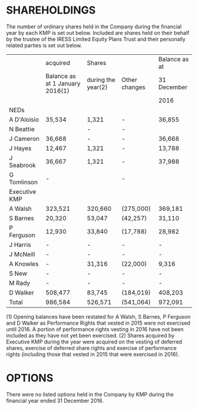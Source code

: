 # SHAREHOLDINGS

The number of ordinary shares held in the Company during the financial year by each KMP is set out below. Included are shares held on their behalf by the trustee of the IRESS Limited Equity Plans Trust and their personally related parties is set out below.

<table><tr><td></td><td>acquired</td><td>Shares</td><td></td><td> Balance as at</td></tr><tr><td></td><td>Balance as at 1 January 2016(1)</td><td>during the year(2)</td><td>Other changes</td><td> 31 December</td></tr><tr><td></td><td></td><td></td><td></td><td>2016</td></tr><tr><td>NEDs</td><td></td><td></td><td></td><td></td></tr><tr><td>A D&#x27;Aloisio</td><td>35,534</td><td>1,321</td><td>-</td><td>36,855</td></tr><tr><td>N Beattie</td><td></td><td>-</td><td>-</td><td></td></tr><tr><td>J Cameron</td><td>36,668</td><td>-</td><td>-</td><td>36,668</td></tr><tr><td> J Hayes</td><td>12,467</td><td>1,321</td><td>-</td><td>13,788</td></tr><tr><td> J Seabrook</td><td>36,667</td><td>1,321</td><td>-</td><td>37,988</td></tr><tr><td>G Tomlinson</td><td>-</td><td></td><td>-</td><td></td></tr><tr><td>Executive KMP</td><td></td><td></td><td></td><td></td></tr><tr><td>A Walsh</td><td>323,521</td><td>320,660</td><td>(275,000)</td><td>369,181</td></tr><tr><td>S Barnes</td><td>20,320</td><td>53,047</td><td>(42,257)</td><td>31,110</td></tr><tr><td>P Ferguson</td><td>12,930</td><td>33,840</td><td>(17,788)</td><td>28,982</td></tr><tr><td>J Harris</td><td>-</td><td>-</td><td>-</td><td>-</td></tr><tr><td>J McNeill</td><td>-</td><td>-</td><td>-</td><td>-</td></tr><tr><td>A Knowles</td><td>-</td><td>31,316</td><td>(22,000)</td><td>9,316</td></tr><tr><td>S New</td><td>-</td><td>-</td><td>-</td><td>-</td></tr><tr><td>M Rady</td><td>-</td><td>-</td><td>-</td><td>-</td></tr><tr><td>D Walker</td><td>508,477</td><td>83,745</td><td>(184,019)</td><td>408,203</td></tr><tr><td>Total</td><td>986,584</td><td>526,571</td><td>(541,064)</td><td>972,091</td></tr></table>

(1) Opening balances have been restated for A Walsh, S Barnes, P Ferguson and D Walker as Performance Rights that vested in 2015 were not exercised until 2016. A portion of performance rights vesting in 2016 have not been included as they have not yet been exercised. (2) Shares acquired by Executive KMP during the year were acquired on the vesting of deferred shares, exercise of deferred share rights and exercise of performance rights (including those that vested in 2015 that were exercised in 2016).

# OPTIONS

There were no listed options held in the Company by KMP during the financial year ended 31 December 2016.